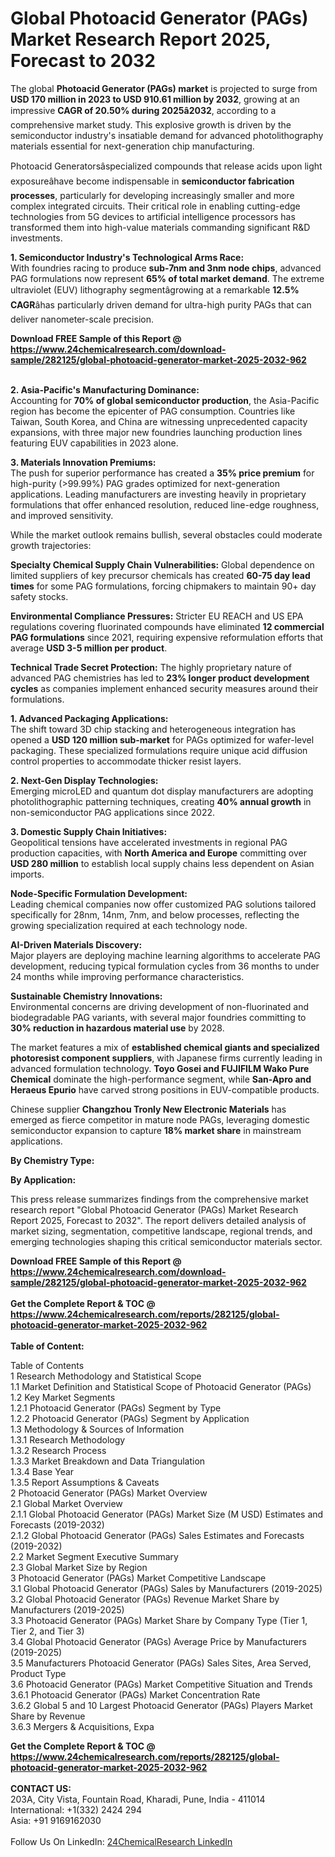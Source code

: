 <h1>Global Photoacid Generator (PAGs) Market Research Report 2025, Forecast to 2032</h1><p>The global <strong>Photoacid Generator (PAGs) market</strong> is projected to surge from <strong>USD 170 million in 2023 to USD 910.61 million by 2032</strong>, growing at an impressive <strong>CAGR of 20.50% during 2025â2032</strong>, according to a comprehensive market study. This explosive growth is driven by the semiconductor industry's insatiable demand for advanced photolithography materials essential for next-generation chip manufacturing.</p><p>Photoacid Generatorsâspecialized compounds that release acids upon light exposureâhave become indispensable in <strong>semiconductor fabrication processes</strong>, particularly for developing increasingly smaller and more complex integrated circuits. Their critical role in enabling cutting-edge technologies from 5G devices to artificial intelligence processors has transformed them into high-value materials commanding significant R&amp;D investments.</p><p><strong>1. Semiconductor Industry's Technological Arms Race:</strong><br>
With foundries racing to produce <strong>sub-7nm and 3nm node chips</strong>, advanced PAG formulations now represent <strong>65% of total market demand</strong>. The extreme ultraviolet (EUV) lithography segmentâgrowing at a remarkable <strong>12.5% CAGR</strong>âhas particularly driven demand for ultra-high purity PAGs that can deliver nanometer-scale precision.</p><div><b>Download FREE Sample of this Report @ 
            <a href="https://www.24chemicalresearch.com/download-sample/282125/global-photoacid-generator-market-2025-2032-962">
            https://www.24chemicalresearch.com/download-sample/282125/global-photoacid-generator-market-2025-2032-962</a></b></div><br><p><strong>2. Asia-Pacific's Manufacturing Dominance:</strong><br>
Accounting for <strong>70% of global semiconductor production</strong>, the Asia-Pacific region has become the epicenter of PAG consumption. Countries like Taiwan, South Korea, and China are witnessing unprecedented capacity expansions, with three major new foundries launching production lines featuring EUV capabilities in 2023 alone.</p><p><strong>3. Materials Innovation Premiums:</strong><br>
The push for superior performance has created a <strong>35% price premium</strong> for high-purity (&gt;99.99%) PAG grades optimized for next-generation applications. Leading manufacturers are investing heavily in proprietary formulations that offer enhanced resolution, reduced line-edge roughness, and improved sensitivity.</p><p>While the market outlook remains bullish, several obstacles could moderate growth trajectories:</p><p><strong>Specialty Chemical Supply Chain Vulnerabilities:</strong> Global dependence on limited suppliers of key precursor chemicals has created <strong>60-75 day lead times</strong> for some PAG formulations, forcing chipmakers to maintain 90+ day safety stocks.</p><p><strong>Environmental Compliance Pressures:</strong> Stricter EU REACH and US EPA regulations covering fluorinated compounds have eliminated <strong>12 commercial PAG formulations</strong> since 2021, requiring expensive reformulation efforts that average <strong>USD 3-5 million per product</strong>.</p><p><strong>Technical Trade Secret Protection:</strong> The highly proprietary nature of advanced PAG chemistries has led to <strong>23% longer product development cycles</strong> as companies implement enhanced security measures around their formulations.</p><p><strong>1. Advanced Packaging Applications:</strong><br>
The shift toward 3D chip stacking and heterogeneous integration has opened a <strong>USD 120 million sub-market</strong> for PAGs optimized for wafer-level packaging. These specialized formulations require unique acid diffusion control properties to accommodate thicker resist layers.</p><p><strong>2. Next-Gen Display Technologies:</strong><br>
Emerging microLED and quantum dot display manufacturers are adopting photolithographic patterning techniques, creating <strong>40% annual growth</strong> in non-semiconductor PAG applications since 2022.</p><p><strong>3. Domestic Supply Chain Initiatives:</strong><br>
Geopolitical tensions have accelerated investments in regional PAG production capacities, with <strong>North America and Europe</strong> committing over <strong>USD 280 million</strong> to establish local supply chains less dependent on Asian imports.</p><p><strong>Node-Specific Formulation Development:</strong><br>
	Leading chemical companies now offer customized PAG solutions tailored specifically for 28nm, 14nm, 7nm, and below processes, reflecting the growing specialization required at each technology node.</p><p><strong>AI-Driven Materials Discovery:</strong><br>
	Major players are deploying machine learning algorithms to accelerate PAG development, reducing typical formulation cycles from 36 months to under 24 months while improving performance characteristics.</p><p><strong>Sustainable Chemistry Innovations:</strong><br>
	Environmental concerns are driving development of non-fluorinated and biodegradable PAG variants, with several major foundries committing to <strong>30% reduction in hazardous material use</strong> by 2028.</p><p>The market features a mix of <strong>established chemical giants and specialized photoresist component suppliers</strong>, with Japanese firms currently leading in advanced formulation technology. <strong>Toyo Gosei and FUJIFILM Wako Pure Chemical</strong> dominate the high-performance segment, while <strong>San-Apro and Heraeus Epurio</strong> have carved strong positions in EUV-compatible products.</p><p>Chinese supplier <strong>Changzhou Tronly New Electronic Materials</strong> has emerged as fierce competitor in mature node PAGs, leveraging domestic semiconductor expansion to capture <strong>18% market share</strong> in mainstream applications.</p><p><strong>By Chemistry Type:</strong></p><p><strong>By Application:</strong></p><p>This press release summarizes findings from the comprehensive market research report "Global Photoacid Generator (PAGs) Market Research Report 2025, Forecast to 2032". The report delivers detailed analysis of market sizing, segmentation, competitive landscape, regional trends, and emerging technologies shaping this critical semiconductor materials sector.</p><div><b>Download FREE Sample of this Report @ 
            <a href="https://www.24chemicalresearch.com/download-sample/282125/global-photoacid-generator-market-2025-2032-962">
            https://www.24chemicalresearch.com/download-sample/282125/global-photoacid-generator-market-2025-2032-962</a></b></div><br><div><b>Get the Complete Report & TOC @ 
            <a href="https://www.24chemicalresearch.com/reports/282125/global-photoacid-generator-market-2025-2032-962">
            https://www.24chemicalresearch.com/reports/282125/global-photoacid-generator-market-2025-2032-962</a></b></div><br>
            <b>Table of Content:</b><p>Table of Contents<br />
1 Research Methodology and Statistical Scope<br />
1.1 Market Definition and Statistical Scope of Photoacid Generator (PAGs)<br />
1.2 Key Market Segments<br />
1.2.1 Photoacid Generator (PAGs) Segment by Type<br />
1.2.2 Photoacid Generator (PAGs) Segment by Application<br />
1.3 Methodology & Sources of Information<br />
1.3.1 Research Methodology<br />
1.3.2 Research Process<br />
1.3.3 Market Breakdown and Data Triangulation<br />
1.3.4 Base Year<br />
1.3.5 Report Assumptions & Caveats<br />
2 Photoacid Generator (PAGs) Market Overview<br />
2.1 Global Market Overview<br />
2.1.1 Global Photoacid Generator (PAGs) Market Size (M USD) Estimates and Forecasts (2019-2032)<br />
2.1.2 Global Photoacid Generator (PAGs) Sales Estimates and Forecasts (2019-2032)<br />
2.2 Market Segment Executive Summary<br />
2.3 Global Market Size by Region<br />
3 Photoacid Generator (PAGs) Market Competitive Landscape<br />
3.1 Global Photoacid Generator (PAGs) Sales by Manufacturers (2019-2025)<br />
3.2 Global Photoacid Generator (PAGs) Revenue Market Share by Manufacturers (2019-2025)<br />
3.3 Photoacid Generator (PAGs) Market Share by Company Type (Tier 1, Tier 2, and Tier 3)<br />
3.4 Global Photoacid Generator (PAGs) Average Price by Manufacturers (2019-2025)<br />
3.5 Manufacturers Photoacid Generator (PAGs) Sales Sites, Area Served, Product Type<br />
3.6 Photoacid Generator (PAGs) Market Competitive Situation and Trends<br />
3.6.1 Photoacid Generator (PAGs) Market Concentration Rate<br />
3.6.2 Global 5 and 10 Largest Photoacid Generator (PAGs) Players Market Share by Revenue<br />
3.6.3 Mergers & Acquisitions, Expa</p><div><b>Get the Complete Report & TOC @ 
            <a href="https://www.24chemicalresearch.com/reports/282125/global-photoacid-generator-market-2025-2032-962">
            https://www.24chemicalresearch.com/reports/282125/global-photoacid-generator-market-2025-2032-962</a></b></div><br><b>CONTACT US:</b><br>
            203A, City Vista, Fountain Road, Kharadi, Pune, India - 411014<br>
            International: +1(332) 2424 294<br>
            Asia: +91 9169162030 <br><br>
            Follow Us On LinkedIn: <a href="https://www.linkedin.com/company/24chemicalresearch/">24ChemicalResearch LinkedIn</a>